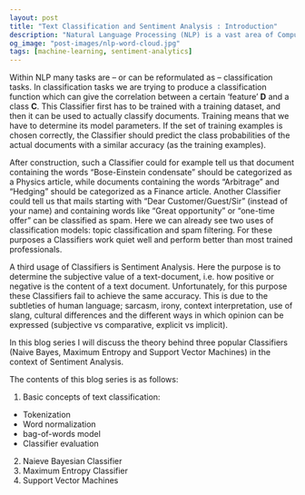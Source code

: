 ```yaml
---
layout: post
title: "Text Classification and Sentiment Analysis : Introduction"
description: "Natural Language Processing (NLP) is a vast area of Computer Science that is concerned with the interaction between Computers and Human Language..."
og_image: "post-images/nlp-word-cloud.jpg"
tags: [machine-learning, sentiment-analytics]
---
```


Within NLP many tasks are – or can be reformulated as – classification tasks. In classification tasks we are trying to produce a classification function which can give the correlation between a certain ‘feature’ **D** and a class **C**. This Classifier first has to be trained with a training dataset, and then it can be used to actually classify documents. Training means that we have to determine  its model parameters. If the set of training examples is chosen correctly, the Classifier should predict the class probabilities of the actual documents with a similar accuracy (as the training examples).

After construction, such a Classifier could for example tell us that document containing the words “Bose-Einstein condensate” should be categorized as a Physics article, while documents containing the words “Arbitrage” and “Hedging” should be categorized as a Finance article.
Another Classifier could tell us that mails starting with “Dear Customer/Guest/Sir” (instead of your name) and containing words like “Great opportunity” or “one-time offer” can be classified as spam.
Here we can already see two uses of classification models: topic classification and spam filtering. For these purposes a Classifiers work quiet well and perform better than most trained professionals.

A third usage of Classifiers is Sentiment Analysis. Here the purpose is to determine the subjective value of a text-document, i.e. how positive or negative is the content of a text document. Unfortunately, for this purpose these Classifiers fail to achieve the same accuracy. This is due to the subtleties of human language; sarcasm, irony, context interpretation, use of slang, cultural differences and the different ways in which opinion can be expressed (subjective vs comparative, explicit vs implicit).

In this blog series I will discuss the theory behind three popular Classifiers (Naive Bayes, Maximum Entropy and Support Vector Machines) in the context of Sentiment Analysis.

The contents of this blog series is as follows:

1. Basic concepts of text classification:
- Tokenization
- Word normalization
- bag-of-words model
- Classifier evaluation
2. Naieve Bayesian Classifier
3. Maximum Entropy Classifier
4. Support Vector Machines